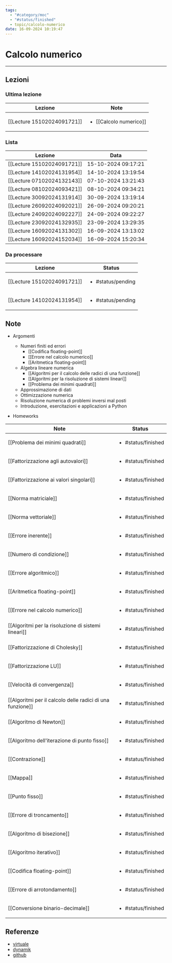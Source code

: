 ```yaml
---
tags:
  - "#category/moc"
  - "#status/finished"
  - topic/calcolo-numerico
date: 16-09-2024 10:19:47
---
```

# Calcolo numerico
---
## Lezioni
### Ultima lezione
<!-- QueryToSerialize: TABLE WITHOUT ID file.link AS Lezione, file.inlinks AS Note FROM #category/lecture AND #topic/calcolo-numerico SORT file.ctime DESC LIMIT 1 -->
<!-- SerializedQuery: TABLE WITHOUT ID file.link AS Lezione, file.inlinks AS Note FROM #category/lecture AND #topic/calcolo-numerico SORT file.ctime DESC LIMIT 1 -->

| Lezione                                                           | Note                                                                 |
| ----------------------------------------------------------------- | -------------------------------------------------------------------- |
| [[Lecture 15102024091721]] | <ul><li>[[Calcolo numerico]]</li></ul> |
<!-- SerializedQuery END -->

### Lista
<!-- QueryToSerialize: TABLE WITHOUT ID file.link AS Lezione, date AS Data FROM #category/lecture AND #topic/calcolo-numerico SORT file.ctime DESC -->
<!-- SerializedQuery: TABLE WITHOUT ID file.link AS Lezione, date AS Data FROM #category/lecture AND #topic/calcolo-numerico SORT file.ctime DESC -->

| Lezione                                                           | Data                |
| ----------------------------------------------------------------- | ------------------- |
| [[Lecture 15102024091721]] | 15-10-2024 09:17:21 |
| [[Lecture 14102024131954]] | 14-10-2024 13:19:54 |
| [[Lecture 07102024132143]] | 07-10-2024 13:21:43 |
| [[Lecture 08102024093421]] | 08-10-2024 09:34:21 |
| [[Lecture 30092024131914]] | 30-09-2024 13:19:14 |
| [[Lecture 26092024092021]] | 26-09-2024 09:20:21 |
| [[Lecture 24092024092227]] | 24-09-2024 09:22:27 |
| [[Lecture 23092024132935]] | 23-09-2024 13:29:35 |
| [[Lecture 16092024131302]] | 16-09-2024 13:13:02 |
| [[Lecture 16092024152034]] | 16-09-2024 15:20:34 |
<!-- SerializedQuery END -->

### Da processare
<!-- QueryToSerialize: TABLE WITHOUT ID file.link as Lezione, filter(file.tags, (t) => t="#status/pending" OR t="#status/ongoing") AS Status FROM #category/lecture AND #topic/calcolo-numerico AND (#status/pending OR #status/ongoing) SORT date DESC -->
<!-- SerializedQuery: TABLE WITHOUT ID file.link as Lezione, filter(file.tags, (t) => t="#status/pending" OR t="#status/ongoing") AS Status FROM #category/lecture AND #topic/calcolo-numerico AND (#status/pending OR #status/ongoing) SORT date DESC -->

| Lezione                                                           | Status                            |
| ----------------------------------------------------------------- | --------------------------------- |
| [[Lecture 15102024091721]] | <ul><li>#status/pending</li></ul> |
| [[Lecture 14102024131954]] | <ul><li>#status/pending</li></ul> |
<!-- SerializedQuery END -->

## Note
- Argomenti
	- Numeri finiti ed errori
		- [[Codifica floating-point]]
		- [[Errore nel calcolo numerico]]
		- [[Aritmetica floating-point]]
	- Algebra lineare numerica
		- [[Algoritmi per il calcolo delle radici di una funzione]]
		- [[Algoritmi per la risoluzione di sistemi lineari]]
		- [[Problema dei minimi quadrati]]
	- Approssimazione di dati
	- Ottimizzazione numerica
	- Risoluzione numerica di problemi inversi mal posti
	- Introduzione, esercitazioni e applicazioni a Python

- Homeworks

<!-- QueryToSerialize: TABLE WITHOUT ID file.link AS Note, filter(file.tags, (t) => t="#status/pending" OR t="#status/ongoing" OR t="#status/finished") AS Status FROM #category/note AND #topic/calcolo-numerico SORT file.ctime DESC -->
<!-- SerializedQuery: TABLE WITHOUT ID file.link AS Note, filter(file.tags, (t) => t="#status/pending" OR t="#status/ongoing" OR t="#status/finished") AS Status FROM #category/note AND #topic/calcolo-numerico SORT file.ctime DESC -->

| Note                                                                                                                         | Status                             |
| ---------------------------------------------------------------------------------------------------------------------------- | ---------------------------------- |
| [[Problema dei minimi quadrati]]                                                   | <ul><li>#status/finished</li></ul> |
| [[Fattorizzazione agli autovalori]]                                             | <ul><li>#status/finished</li></ul> |
| [[Fattorizzazione ai valori singolari]]                                     | <ul><li>#status/finished</li></ul> |
| [[Norma matriciale]]                                                                           | <ul><li>#status/finished</li></ul> |
| [[Norma vettoriale]]                                                                           | <ul><li>#status/finished</li></ul> |
| [[Errore inerente]]                                                                             | <ul><li>#status/finished</li></ul> |
| [[Numero di condizione]]                                                                   | <ul><li>#status/finished</li></ul> |
| [[Errore algoritmico]]                                                                       | <ul><li>#status/finished</li></ul> |
| [[Aritmetica floating-point]]                                                         | <ul><li>#status/finished</li></ul> |
| [[Errore nel calcolo numerico]]                                                     | <ul><li>#status/finished</li></ul> |
| [[Algoritmi per la risoluzione di sistemi lineari]]             | <ul><li>#status/finished</li></ul> |
| [[Fattorizzazione di Cholesky]]                                                     | <ul><li>#status/finished</li></ul> |
| [[Fattorizzazione LU]]                                                                       | <ul><li>#status/finished</li></ul> |
| [[Velocità di convergenza]]                                                             | <ul><li>#status/finished</li></ul> |
| [[Algoritmi per il calcolo delle radici di una funzione]] | <ul><li>#status/finished</li></ul> |
| [[Algoritmo di Newton]]                                                                     | <ul><li>#status/finished</li></ul> |
| [[Algoritmo dell'iterazione di punto fisso]]                           | <ul><li>#status/finished</li></ul> |
| [[Contrazione]]                                                                                     | <ul><li>#status/finished</li></ul> |
| [[Mappa]]                                                                                                 | <ul><li>#status/finished</li></ul> |
| [[Punto fisso]]                                                                                     | <ul><li>#status/finished</li></ul> |
| [[Errore di troncamento]]                                                                 | <ul><li>#status/finished</li></ul> |
| [[Algoritmo di bisezione]]                                                               | <ul><li>#status/finished</li></ul> |
| [[Algoritmo iterativo]]                                                                     | <ul><li>#status/finished</li></ul> |
| [[Codifica floating-point]]                                                             | <ul><li>#status/finished</li></ul> |
| [[Errore di arrotondamento]]                                                           | <ul><li>#status/finished</li></ul> |
| [[Conversione binario-decimale]]                                                   | <ul><li>#status/finished</li></ul> |
<!-- SerializedQuery END -->

## Referenze
- [virtuale](https://virtuale.unibo.it/course/view.php?id=65887)
- [dynamik]()
- [github](https://devangelista2.github.io/calcolo-numerico/intro.html)